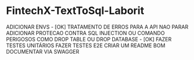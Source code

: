 # FintechX-TextToSql-Laborit

ADICIONAR ENVS - [OK]
TRATAMENTO DE ERROS PARA A API NAO PARAR
ADICIONAR PROTECAO CONTRA SQL INJECTION OU COMANDO PERIGOSOS COMO DROP TABLE OU DROP DATABASE - [OK]
FAZER TESTES UNITÁRIOS
FAZER TESTES E2E
CRIAR UM README BOM
DOCUMENTAR VIA SWAGGER
